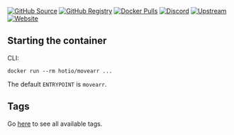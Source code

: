 [![GitHub Source](https://img.shields.io/badge/github-source-ffb64c?style=flat-square&logo=github&logoColor=white&labelColor=757575)](https://github.com/hotio/movearr)
[![GitHub Registry](https://img.shields.io/badge/github-registry-ffb64c?style=flat-square&logo=github&logoColor=white&labelColor=757575)](https://github.com/orgs/hotio/packages/container/package/movearr)
[![Docker Pulls](https://img.shields.io/docker/pulls/hotio/movearr?color=ffb64c&style=flat-square&label=pulls&logo=docker&logoColor=white&labelColor=757575)](https://hub.docker.com/r/hotio/movearr)
[![Discord](https://img.shields.io/discord/610068305893523457?style=flat-square&color=ffb64c&label=discord&logo=discord&logoColor=white&labelColor=757575)](https://hotio.dev/discord)
[![Upstream](https://img.shields.io/badge/upstream-project-ffb64c?style=flat-square&labelColor=757575)](https://github.com/l3uddz/movearr)
[![Website](https://img.shields.io/badge/website-hotio.dev-ffb64c?style=flat-square&labelColor=757575)](https://hotio.dev/containers/movearr)

## Starting the container

CLI:

```shell
docker run --rm hotio/movearr ...
```

The default `ENTRYPOINT` is `movearr`.

## Tags

Go [here](https://hotio.dev/tags-overview/#hotiomovearr) to see all available tags.
